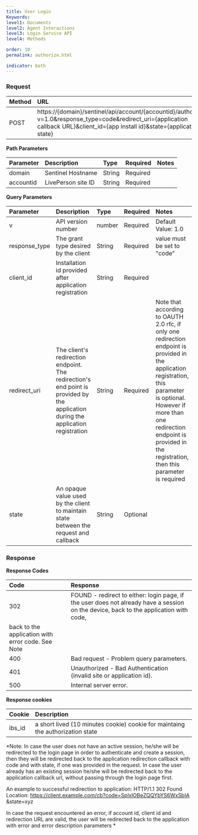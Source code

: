 ```yaml
---
title: User Login
Keywords:
level1: Documents
level2: Agent Interactions
level3: Login Service API
level4: Methods

order: 10
permalink: authorize.html

indicator: both
---
```


### Request

| Method | URL |
| :--- | :--- |
| POST |  https://{domain}/sentinel/api/account/{accountid}/authorize?v=1.0&response_type=code&redirect_uri={application callback URL}&client_id={app install id}&state={application state}

**Path Parameters**

| Parameter | Description | Type | Required | Notes |
| :--- | :--- | :--- | :--- | :--- |
| domain | Sentinel Hostname | String | Required |  |
| accountid | LivePerson site ID | String| Required |  |

**Query Parameters**

| Parameter | Description | Type | Required | Notes |
| :--- | :--- | :--- | :--- | :--- |
| v | API version number | number| Required | Default Value: 1.0 |
| response_type | The grant type desired by the client  | String| Required | value must be set to "code" |
| client_id | Installation id provided after application registration  | String| Required |  |
| redirect_uri | The client's redirection endpoint. The redirection's end point is provided by the application during the application registration| String| Required |Note that according to OAUTH 2.0 rfc, if only one redirection endpoint is provided in the application registration, this parameter is optional. However if more than one redirection endpoint is provided in the registration, then this parameter is required|
| state | An opaque value used by the client to maintain state between the request and callback | String| Optional |  |

### Response

**Response Codes**

| Code | Response |
| :--- | :--- |
| 302 | FOUND - redirect to either: login page, if the user does not already have a session on the device, back to the application with code,
back to the application with error code. See Note|
| 400 | Bad request - Problem query parameters. |
| 401  | Unauthorized - Bad Authentication (invalid site or application id). |
| 500 | Internal server error. |

**Response cookies**

| Cookie | Description |
| :--- | :--- |
| ibs_id | a short lived (10 minutes cookie) cookie for maintaing the authorization state |

*Note: In case the user does not have an active session, he/she will be redirected to the login page in order to authenticate 
and create a session, then they will be redirected back to the application redirection callback with code and with state, if one was provided in the request. In case the user
already has an existing session he/she will be redirected back to the application callback url, without passing through the login
page first.

An example to successful redirection to application:
HTTP/1.1 302 Found
Location: https://client.example.com/cb?code=SplxlOBeZQQYbYS6WxSbIA
               &state=xyz

In case the request encountered an error, if account id, client id and redirection URL are valid, the user will be redirected back to
the application with error and error description parameters
*
